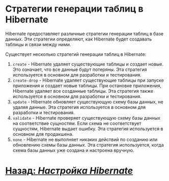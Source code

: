 # Стратегии генерации таблиц в Hibernate

Hibernate предоставляет различные стратегии генерации таблиц в базе данных. Эти стратегии определяют, как Hibernate будет создавать таблицы и связи между ними. 

Существует несколько стратегий генерации таблиц в Hibernate:

1. `create` - Hibernate удаляет существующие таблицы и создает новые. Это означает, что все данные будут потеряны. Эта стратегия используется в основном для разработки и тестирования.
2. `create-drop` - Hibernate удаляет существующие таблицы при запуске приложения и создает новые таблицы. При остановке приложения, Hibernate удаляет все созданные таблицы. Эта стратегия также используется в основном для разработки и тестирования.
3. `update` - Hibernate обновляет существующую схему базы данных, не удаляя данные. Эта стратегия используется в основном для разработки и тестирования.
4. `validate` - Hibernate проверяет существующую схему базы данных на соответствие сущностям. Если схема не соответствует сущностям, Hibernate выдает ошибку. Эта стратегия используется в основном для продакшена.
5. `none` - Hibernate не выполняет никаких действий по созданию или обновлению схемы базы данных. Эта стратегия используется, когда схема базы данных уже создана и настроена вручную.

# [**Назад**: *Настройка Hibernate*](configure-hibernate.md)